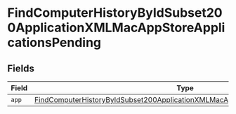 # FindComputerHistoryByIdSubset200ApplicationXMLMacAppStoreApplicationsPending


## Fields

| Field                                                                                                                                                                                         | Type                                                                                                                                                                                          | Required                                                                                                                                                                                      | Description                                                                                                                                                                                   |
| --------------------------------------------------------------------------------------------------------------------------------------------------------------------------------------------- | --------------------------------------------------------------------------------------------------------------------------------------------------------------------------------------------- | --------------------------------------------------------------------------------------------------------------------------------------------------------------------------------------------- | --------------------------------------------------------------------------------------------------------------------------------------------------------------------------------------------- |
| `app`                                                                                                                                                                                         | [FindComputerHistoryByIdSubset200ApplicationXMLMacAppStoreApplicationsPendingApp](../../models/operations/findcomputerhistorybyidsubset200applicationxmlmacappstoreapplicationspendingapp.md) | :heavy_minus_sign:                                                                                                                                                                            | N/A                                                                                                                                                                                           |